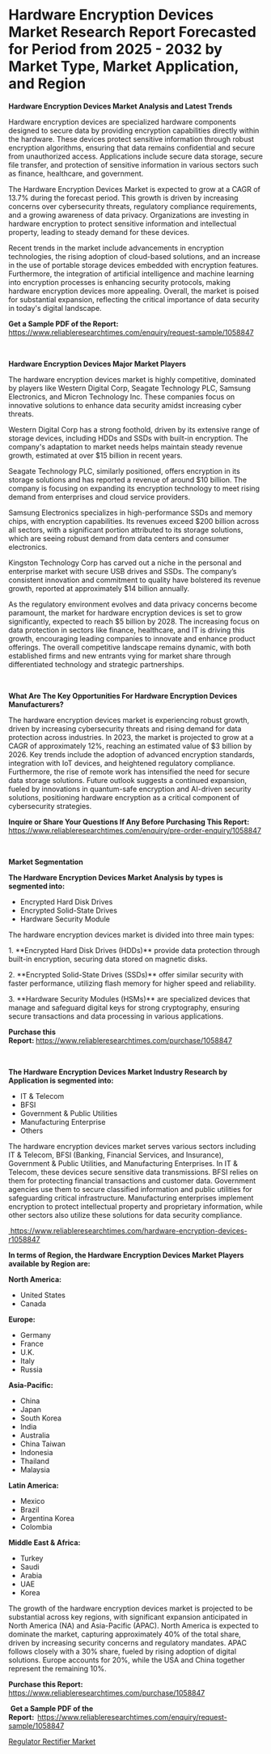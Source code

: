<p><h1>Hardware Encryption Devices Market Research Report Forecasted for Period from 2025 -  2032 by Market Type, Market Application, and Region</h1></p><p><strong>Hardware Encryption Devices Market Analysis and Latest Trends</strong></p>
<p><p>Hardware encryption devices are specialized hardware components designed to secure data by providing encryption capabilities directly within the hardware. These devices protect sensitive information through robust encryption algorithms, ensuring that data remains confidential and secure from unauthorized access. Applications include secure data storage, secure file transfer, and protection of sensitive information in various sectors such as finance, healthcare, and government.</p><p>The Hardware Encryption Devices Market is expected to grow at a CAGR of 13.7% during the forecast period. This growth is driven by increasing concerns over cybersecurity threats, regulatory compliance requirements, and a growing awareness of data privacy. Organizations are investing in hardware encryption to protect sensitive information and intellectual property, leading to steady demand for these devices. </p><p>Recent trends in the market include advancements in encryption technologies, the rising adoption of cloud-based solutions, and an increase in the use of portable storage devices embedded with encryption features. Furthermore, the integration of artificial intelligence and machine learning into encryption processes is enhancing security protocols, making hardware encryption devices more appealing. Overall, the market is poised for substantial expansion, reflecting the critical importance of data security in today's digital landscape.</p></p>
<p><strong>Get a Sample PDF of the Report:&nbsp;</strong> <a href="https://www.reliableresearchtimes.com/enquiry/request-sample/1058847?utm_campaign=2271&utm_medium=2&utm_source=Github&utm_content=ia&utm_term=10022025&utm_id=hardware-encryption-devices">https://www.reliableresearchtimes.com/enquiry/request-sample/1058847</a></p>
<p>&nbsp;</p>
<p><strong>Hardware Encryption Devices Major Market Players</strong></p>
<p><p>The hardware encryption devices market is highly competitive, dominated by players like Western Digital Corp, Seagate Technology PLC, Samsung Electronics, and Micron Technology Inc. These companies focus on innovative solutions to enhance data security amidst increasing cyber threats.</p><p>Western Digital Corp has a strong foothold, driven by its extensive range of storage devices, including HDDs and SSDs with built-in encryption. The company's adaptation to market needs helps maintain steady revenue growth, estimated at over $15 billion in recent years.</p><p>Seagate Technology PLC, similarly positioned, offers encryption in its storage solutions and has reported a revenue of around $10 billion. The company is focusing on expanding its encryption technology to meet rising demand from enterprises and cloud service providers.</p><p>Samsung Electronics specializes in high-performance SSDs and memory chips, with encryption capabilities. Its revenues exceed $200 billion across all sectors, with a significant portion attributed to its storage solutions, which are seeing robust demand from data centers and consumer electronics.</p><p>Kingston Technology Corp has carved out a niche in the personal and enterprise market with secure USB drives and SSDs. The company’s consistent innovation and commitment to quality have bolstered its revenue growth, reported at approximately $14 billion annually.</p><p>As the regulatory environment evolves and data privacy concerns become paramount, the market for hardware encryption devices is set to grow significantly, expected to reach $5 billion by 2028. The increasing focus on data protection in sectors like finance, healthcare, and IT is driving this growth, encouraging leading companies to innovate and enhance product offerings. The overall competitive landscape remains dynamic, with both established firms and new entrants vying for market share through differentiated technology and strategic partnerships.</p></p>
<p>&nbsp;</p>
<p><strong>What Are The Key Opportunities For Hardware Encryption Devices Manufacturers?</strong></p>
<p><p>The hardware encryption devices market is experiencing robust growth, driven by increasing cybersecurity threats and rising demand for data protection across industries. In 2023, the market is projected to grow at a CAGR of approximately 12%, reaching an estimated value of $3 billion by 2026. Key trends include the adoption of advanced encryption standards, integration with IoT devices, and heightened regulatory compliance. Furthermore, the rise of remote work has intensified the need for secure data storage solutions. Future outlook suggests a continued expansion, fueled by innovations in quantum-safe encryption and AI-driven security solutions, positioning hardware encryption as a critical component of cybersecurity strategies.</p></p>
<p><strong>Inquire or Share Your Questions If Any Before Purchasing This Report:</strong> <a href="https://www.reliableresearchtimes.com/enquiry/pre-order-enquiry/1058847?utm_campaign=2271&utm_medium=2&utm_source=Github&utm_content=ia&utm_term=10022025&utm_id=hardware-encryption-devices">https://www.reliableresearchtimes.com/enquiry/pre-order-enquiry/1058847</a></p>
<p>&nbsp;</p>
<p><strong>Market Segmentation</strong></p>
<p><strong>The Hardware Encryption Devices Market Analysis by types is segmented into:</strong></p>
<p><ul><li>Encrypted Hard Disk Drives</li><li>Encrypted Solid-State Drives</li><li>Hardware Security Module</li></ul></p>
<p><p>The hardware encryption devices market is divided into three main types: </p><p>1. **Encrypted Hard Disk Drives (HDDs)** provide data protection through built-in encryption, securing data stored on magnetic disks.</p><p>2. **Encrypted Solid-State Drives (SSDs)** offer similar security with faster performance, utilizing flash memory for higher speed and reliability. </p><p>3. **Hardware Security Modules (HSMs)** are specialized devices that manage and safeguard digital keys for strong cryptography, ensuring secure transactions and data processing in various applications.</p></p>
<p><strong>Purchase this Report:&nbsp;</strong><a href="https://www.reliableresearchtimes.com/purchase/1058847?utm_campaign=2271&utm_medium=2&utm_source=Github&utm_content=ia&utm_term=10022025&utm_id=hardware-encryption-devices">https://www.reliableresearchtimes.com/purchase/1058847</a></p>
<p>&nbsp;</p>
<p><strong>The Hardware Encryption Devices Market Industry Research by Application is segmented into:</strong></p>
<p><ul><li>IT & Telecom</li><li>BFSI</li><li>Government & Public Utilities</li><li>Manufacturing Enterprise</li><li>Others</li></ul></p>
<p><p>The hardware encryption devices market serves various sectors including IT & Telecom, BFSI (Banking, Financial Services, and Insurance), Government & Public Utilities, and Manufacturing Enterprises. In IT & Telecom, these devices secure sensitive data transmissions. BFSI relies on them for protecting financial transactions and customer data. Government agencies use them to secure classified information and public utilities for safeguarding critical infrastructure. Manufacturing enterprises implement encryption to protect intellectual property and proprietary information, while other sectors also utilize these solutions for data security compliance.</p></p>
<p><a href="https://www.reliableresearchtimes.com/hardware-encryption-devices-r1058847?utm_campaign=2271&utm_medium=2&utm_source=Github&utm_content=ia&utm_term=10022025&utm_id=hardware-encryption-devices">&nbsp;https://www.reliableresearchtimes.com/hardware-encryption-devices-r1058847</a></p>
<p><strong>In terms of Region, the Hardware Encryption Devices Market Players available by Region are:</strong></p>
<p>
    <p> <strong> North America: </strong>
        <ul>
            <li>United States</li>
            <li>Canada</li>
        </ul>
        </p> 
    <p> <strong> Europe: </strong>
        <ul>
            <li>Germany</li>
            <li>France</li>
            <li>U.K.</li>
            <li>Italy</li>
            <li>Russia</li>
        </ul>
        </p> 
    <p> <strong> Asia-Pacific: </strong>
        <ul>
            <li>China</li>
            <li>Japan</li>
            <li>South Korea</li>
            <li>India</li>
            <li>Australia</li>
            <li>China Taiwan</li>
            <li>Indonesia</li>
            <li>Thailand</li>
            <li>Malaysia</li>
        </ul>
        </p> 
    <p> <strong> Latin America: </strong>
        <ul>
            <li>Mexico</li>
            <li>Brazil</li>
            <li>Argentina Korea</li>
            <li>Colombia</li>
        </ul>
        </p> 
    <p> <strong> Middle East & Africa: </strong>
        <ul>
            <li>Turkey</li>
            <li>Saudi</li>
            <li>Arabia</li>
            <li>UAE</li>
            <li>Korea</li>
        </ul>
    </p>
    </p>
<p><p>The growth of the hardware encryption devices market is projected to be substantial across key regions, with significant expansion anticipated in North America (NA) and Asia-Pacific (APAC). North America is expected to dominate the market, capturing approximately 40% of the total share, driven by increasing security concerns and regulatory mandates. APAC follows closely with a 30% share, fueled by rising adoption of digital solutions. Europe accounts for 20%, while the USA and China together represent the remaining 10%.</p></p>
<p><strong>Purchase this Report: </strong><a href="https://www.reliableresearchtimes.com/purchase/1058847?utm_campaign=2271&utm_medium=2&utm_source=Github&utm_content=ia&utm_term=10022025&utm_id=hardware-encryption-devices">https://www.reliableresearchtimes.com/purchase/1058847</a></p>
<p>&nbsp;<strong>Get a Sample PDF of the Report:&nbsp;&nbsp;</strong><a href="https://www.reliableresearchtimes.com/enquiry/request-sample/1058847?utm_campaign=2271&utm_medium=2&utm_source=Github&utm_content=ia&utm_term=10022025&utm_id=hardware-encryption-devices">https://www.reliableresearchtimes.com/enquiry/request-sample/1058847</a></p>
<p><strong></strong></p>
<p><p><a href="https://github.com/antonioc6hal/Market-Research-Report-List-1/blob/main/regulator-rectifier-market.md?utm_campaign=2271&utm_medium=2&utm_source=Github&utm_content=ia&utm_term=10022025&utm_id=hardware-encryption-devices">Regulator Rectifier Market</a></p></p>